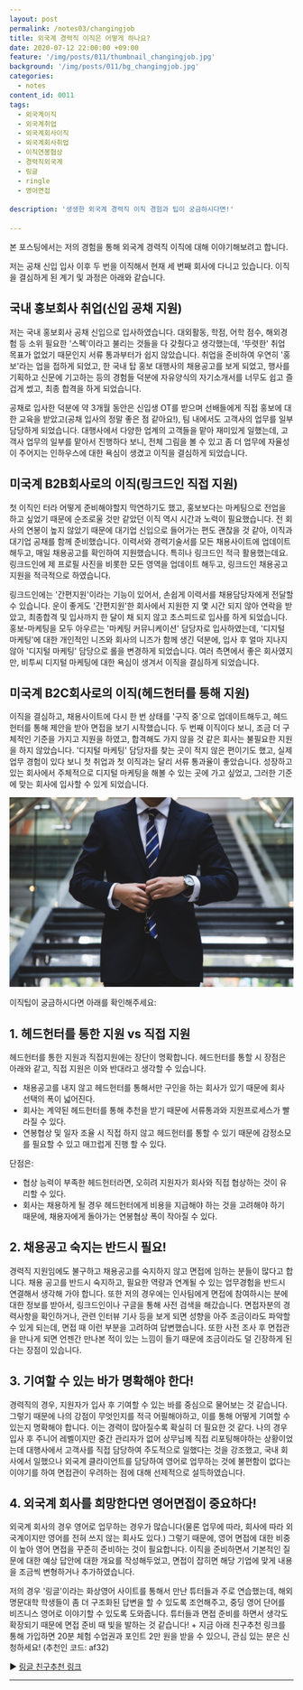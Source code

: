 ```yaml
---
layout: post
permalink: /notes03/changingjob
title: 외국계 경력직 이직은 어떻게 하나요?
date: 2020-07-12 22:00:00 +09:00
feature: '/img/posts/011/thumbnail_changingjob.jpg'
background: '/img/posts/011/bg_changingjob.jpg'
categories:
  - notes
content_id: 0011
tags:
  - 외국계이직
  - 외국계취업
  - 외국계회사이직
  - 외국계회사취업
  - 이직연봉협상
  - 경력직외국계
  - 링글
  - ringle
  - 영어면접

description: '생생한 외국계 경력직 이직 경험과 팁이 궁금하시다면!'

---
```


본 포스팅에서는 저의 경험을 통해 외국계 경력직 이직에 대해 이야기해보려고 합니다.

저는 공채 신입 입사 이후 두 번을 이직해서 현재 세 번째 회사에 다니고 있습니다.
이직을 결심하게 된 계기 및 과정은 아래와 같습니다.

## 국내 홍보회사 취업(신입 공채 지원)
저는 국내 홍보회사 공채 신입으로 입사하였습니다. 대외활동, 학점, 어학 점수, 해외경험 등 소위 필요한 '스펙'이라고 불리는 것들을 다 갖췄다고 생각했는데, '뚜렷한' 취업 목표가 없었기 때문인지 서류 통과부터가 쉽지 않았습니다. 취업을 준비하여 우연히 '홍보'라는 업을 접하게 되었고, 한 국내 탑 홍보 대행사의 채용공고를 보게 되었고, 행사를 기획하고 신문에 기고하는 등의 경험들 덕분에 자유양식의 자기소개서를 너무도 쉽고 즐겁게 썼고, 최종 합격을 하게 되었습니다.

공채로 입사한 덕분에 약 3개월 동안은 신입생 OT를 받으며 선배들에게 직접 홍보에 대한 교육을 받았고(공채 입사의 정말 좋은 점 같아요!), 팀 내에서도 고객사의 업무를 일부 담당하게 되었습니다. 대행사에서 다양한 업계의 고객들을 맡아 재미있게 일했는데, 고객사 업무의 일부를 맡아서 진행하다 보니, 전체 그림을 볼 수 있고 좀 더 업무에 자율성이 주어지는 인하우스에 대한 욕심이 생겼고 이직을 결심하게 되었습니다.

## 미국계 B2B회사로의 이직(링크드인 직접 지원)
첫 이직인 터라 어떻게 준비해야할지 막연하기도 했고, 홍보보다는 마케팅으로 전업을 하고 싶었기 때문에 순조로울 것만 같았던 이직 역시 시간과 노력이 필요했습니다. 전 회사의 연봉이 높지 않았기 때문에 대기업 신입으로 들어가는 편도 괜찮을 것 같아, 이직과 대기업 공채를 함께 준비했습니다. 이력서와 경력기술서를 모든 채용사이트에 업데이트해두고, 매일 채용공고를 확인하여 지원했습니다. 특히나 링크드인 적극 활용했는데요. 링크드인에 제 프로필 사진을 비롯한 모든 영역을 업데이트 해두고, 링크드인 채용공고 지원을 적극적으로 하였습니다.

링크드인에는 '간편지원'이라는 기능이 있어서, 손쉽게 이력서를 채용담당자에게 전달할 수 있습니다. 운이 좋게도 '간편지원'한 회사에서 지원한 지 몇 시간 되지 않아 연락을 받았고, 최종합격 및 입사까지 한 달이 채 되지 않고 초스피드로 입사를 하게 되었습니다. 홍보-마케팅을 모두 아우르는 '마케팅 커뮤니케이션' 담당자로 입사하였는데, '디지털 마케팅'에 대한 개인적인 니즈와 회사의 니즈가 함께 생긴 덕분에, 입사 후 얼마 지나지 않아 '디지털 마케팅' 담당으로 롤을 변경하게 되었습니다. 여러 측면에서 좋은 회사였지만, 비투씨 디지털 마케팅에 대한 욕심이 생겨서 이직을 결심하게 되었습니다.

## 미국계 B2C회사로의 이직(헤드헌터를 통해 지원)
이직을 결심하고, 채용사이트에 다시 한 번 상태를 '구직 중'으로 업데이트해두고, 헤드헌터를 통해 제안을 받아 면접을 보기 시작했습니다. 두 번째 이직이다 보니, 조금 더 구체적인 기준을 가지고 지원을 하였고, 합격해도 가지 않을 것 같은 회사는 불필요한 지원을 하지 않았습니다. '디지털 마케팅' 담당자를 찾는 곳이 적지 않은 편이기도 했고, 실제 업무 경험이 있다 보니 첫 취업과 첫 이직과는 달리 서류 통과율이 좋았습니다. 성장하고 있는 회사에서 주체적으로 디지털 마케팅을 해볼 수 있는 곳에 가고 싶었고, 그러한 기준에 맞는 회사에 입사할 수 있게 되었습니다.


![이직팁](/img/posts/011/01.jpg)


이직팁이 궁금하시다면 아래를 확인해주세요:

## 1. 헤드헌터를 통한 지원 vs 직접 지원
헤드헌터를 통한 지원과 직접지원에는 장단이 명확합니다. 헤드헌터를 통할 시 장점은 아래와 같고, 직접 지원은 이와 반대라고 생각할 수 있습니다.
  - 채용공고를 내지 않고 헤드헌터를 통해서만 구인을 하는 회사가 있기 때문에 회사 선택의 폭이 넓어진다.
  - 회사는 계약된 헤드헌터를 통해 추천을 받기 때문에 서류통과와 지원프로세스가 빨라질 수 있다.
  - 연봉협상 및 일자 조율 시 직접 하지 않고 헤드헌터를 통할 수 있기 때문에 감정소모를 필요할 수 있고 매끄럽게 진행 할 수 있다.

단점은:
  - 협상 능력이 부족한 헤드헌터라면, 오히려 지원자가 회사와 직접 협상하는 것이 유리할 수 있다.
  - 회사는 채용하게 될 경우 헤드헌터에게 비용을 지급해야 하는 것을 고려해야 하기 때문에, 채용자에게 돌아가는 연봉협상 폭이 작아질 수 있다.

## 2. 채용공고 숙지는 반드시 필요!
  경력직 지원임에도 불구하고 채용공고를 숙지하지 않고 면접에 임하는 분들이 많다고 합니다. 채용 공고를 반드시 숙지하고, 필요한 역량과 연계될 수 있는 업무경험을 반드시 연결해서 생각해 가야 합니다. 또한 저의 경우에는 인사팀에게 면접에 참여하시는 분에 대한 정보를 받아서, 링크드인이나 구글을 통해 사전 검색을 해갔습니다. 면접자분의 경력사항을 확인하거나, 관련 인터뷰 기사 등을 보게 되면 성향을 아주 조금이라도 파악할 수 있게 되는데, 면접 때 이런 부분을 고려하여 답변했습니다. 또한 사전 조사 후 면접관을 만나게 되면 언젠간 만나본 적이 있는 느낌이 들기 때문에 조금이라도 덜 긴장하게 된다는 장점이 있습니다.

## 3. 기여할 수 있는 바가 명확해야 한다!
  경력직의 경우, 지원자가 입사 후 기여할 수 있는 바를 중심으로 물어보는 것 같습니다. 그렇기 때문에 나의 강점이 무엇인지를 적극 어필해야하고, 이를 통해 어떻게 기여할 수 있는지 명확해야 합니다. 이는 경력이 많아질수록 확실히 더 필요한 것 같다. 나의 경우 입사 후 주니어 레벨이지만 중간 관리자가 없어 상무님께 직접 리포팅해야하는 상황이었는데 대행사에서 고객사를 직접 담당하여 주도적으로 일했다는 것을 강조했고, 국내 회사에서 일했으나 외국계 클라이언트를 담당하여 영어로 업무하는 것에 불편함이 없다는 이야기를 하여 면접관이 우려하는 점에 대해 선제적으로 설득하였습니다.

## 4. 외국계 회사를 희망한다면 영어면접이 중요하다!
  외국계 회사의 경우 영어로 업무하는 경우가 많습니다(물론 업무에 따라, 회사에 따라 외국계이지만 영어를 전혀 쓰지 않는 회사도 있다.) 그렇기 때문에, 영어 면접에 대한 비중이 높아 영어 면접을 꾸준히 준비하는 것이 필요합니다. 이직을 준비하면서 기본적인 질문에 대한 예상 답안에 대한 개요를 작성해두었고, 면접이 잡히면 해당 기업에 맞게 내용을 조금씩 변형하거나 추가하였습니다.

  저의 경우 '링글'이라는 화상영어 사이트를 통해서 만난 튜터들과 주로 연습했는데, 해외 명문대학 학생들이 좀 더 구조화된 답변을 할 수 있도록 조언해주고, 중딩 영어 단어를 비즈니스 영어로 이야기할 수 있도록 도와줍니다. 튜터들과 면접 준비를 하면서 생각도 확장되기 때문에 면접 준비 때 빛을 발하는 것 같습니다! + 지금 아래 친구추천 링크를 통해 가입하면 20분 체험 수업권과 포인트 2만 원을 받을 수 있으니, 관심 있는 분은 신청하세요! (추천인 코드: af32)

  ▶ [링글 친구추천 링크](https://www.ringleplus.com/student/invitation/af32 "ringle")

  ----
